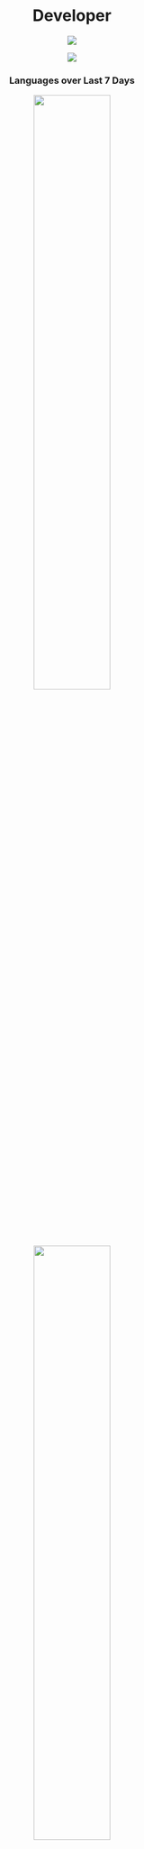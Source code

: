 <p align="center">
  <h1 align="center">Developer</h3>
</p>
<p align="center">
  <img src="https://readme-typing-svg.herokuapp.com?center=true&vCenter=true&width=380&lines=while+(alive)+%7B+...+%7D;Keep+learning;Level+up!">
</p>

<p align="center">
  <img src="https://github-readme-stats.vercel.app/api?username=kvmta&theme=dracula&show_icons=true&count_private=true&hide_border=false&custom_title=Git%20stats" />
</p>

<p align="center">
  <h3 align="center">Languages over Last 7 Days</h3>
</p>
<p align="center">
  <img width="52%" src="https://wakatime.com/share/@a92cb441-4fee-4787-a6a3-131581fa3111/936c518f-76a2-49b7-b4fd-69cf6478ae47.svg" />
</p>
<p align="center">
  <img width="52%" src="https://wakatime.com/share/@a92cb441-4fee-4787-a6a3-131581fa3111/94b76b3f-c60c-4814-97be-f8fb4ea1533e.png" />
</p>
  
<p align="center">
  <h3 align="center">Coding Activity over Last 7 Days</h3>
</p>
<p align="center">
  <img width="52%" src="https://wakatime.com/share/@a92cb441-4fee-4787-a6a3-131581fa3111/ee87fa35-3d65-463e-b6a9-6f1c60ec0f26.png" />
</p>
